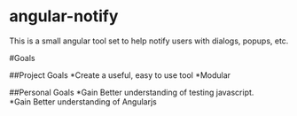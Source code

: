angular-notify
==============

This is a small angular tool set to help notify users with dialogs, popups, etc.

#Goals

##Project Goals
*Create a useful, easy to use tool
*Modular


##Personal Goals
*Gain Better understanding of testing javascript.  
*Gain Better understanding of Angularjs
